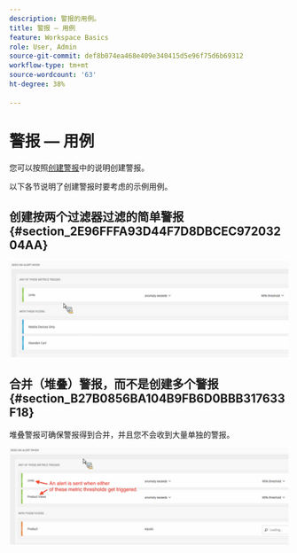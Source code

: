 ```yaml
---
description: 警报的用例。
title: 警报 — 用例
feature: Workspace Basics
role: User, Admin
source-git-commit: def8b074ea468e409e340415d5e96f75d6b69312
workflow-type: tm+mt
source-wordcount: '63'
ht-degree: 38%

---
```


# 警报 — 用例

您可以按照[创建警报](/help/components/c-intelligent-alerts/alert-builder.md)中的说明创建警报。

以下各节说明了创建警报时要考虑的示例用例。

## 创建按两个过滤器过滤的简单警报 {#section_2E96FFFA93D44F7D8DBCEC97203204AA}

<!-- 

Update screenshots for better readability.

 -->

![](assets/alerts_example1.png)



## 合并（堆叠）警报，而不是创建多个警报 {#section_B27B0856BA104B9FB6D0BBB317633F18}

堆叠警报可确保警报得到合并，并且您不会收到大量单独的警报。

![](assets/alerts_example2.png)
